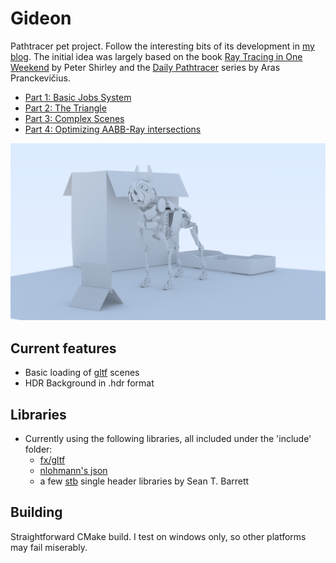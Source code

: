 # Gideon

Pathtracer pet project. Follow the interesting bits of its development in [my blog](https://technik90.blogspot.com/).
The initial idea was largely based on the book [Ray Tracing in One Weekend](http://in1weekend.blogspot.lt/) by Peter Shirley
and the [Daily Pathtracer](http://aras-p.info/blog/2018/03/28/Daily-Pathtracer-Part-0-Intro/) series by Aras Pranckevičius.

* [Part 1: Basic Jobs System](https://technik90.blogspot.com/2018/06/the-other-pathtracer-basic-job-system.html)
* [Part 2: The Triangle](https://technik90.blogspot.com/2018/06/the-other-pathtracer-2-triangle.html)
* [Part 3: Complex Scenes](https://technik90.blogspot.com/2018/06/the-other-pathtracer-3-complex-scenes.html)
* [Part 4: Optimizing AABB-Ray intersections](https://technik90.blogspot.com/2018/06/the-other-pathtracer-4-optimizing-aabb.html)

![Screenshot](/screenshot.png?raw=true)

## Current features

* Basic loading of [gltf](https://github.com/KhronosGroup/glTF/tree/master/specification/2.0) scenes
* HDR Background in .hdr format

## Libraries

* Currently using the following libraries, all included under the 'include' folder:
  * [fx/gltf](https://github.com/jessey-git/fx-gltf)
  * [nlohmann's json](https://github.com/nlohmann/json)
  * a few [stb](https://github.com/nothings/stb) single header libraries by Sean T. Barrett

## Building

Straightforward CMake build. I test on windows only, so other platforms may fail miserably.